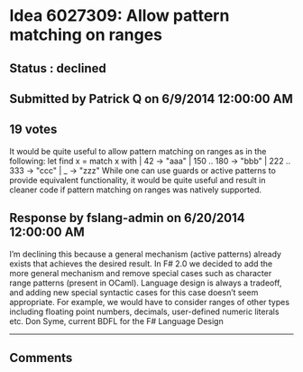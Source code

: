 # Idea 6027309: Allow pattern matching on ranges #

## Status : declined

## Submitted by Patrick Q on 6/9/2014 12:00:00 AM

## 19 votes

It would be quite useful to allow pattern matching on ranges as in the following:
let find x =
match x with
| 42 -> "aaa"
| 150 .. 180 -> "bbb"
| 222 .. 333 -> "ccc"
| _ -> "zzz"
While one can use guards or active patterns to provide equivalent functionality, it would be quite useful and result in cleaner code if pattern matching on ranges was natively supported.



## Response by fslang-admin on 6/20/2014 12:00:00 AM

I’m declining this because a general mechanism (active patterns) already exists that achieves the desired result. In F# 2.0 we decided to add the more general mechanism and remove special cases such as character range patterns (present in OCaml).
Language design is always a tradeoff, and adding new special syntactic cases for this case doesn’t seem appropriate. For example, we would have to consider ranges of other types including floating point numbers, decimals, user-defined numeric literals etc.
Don Syme, current BDFL for the F# Language Design

------------------------
## Comments

